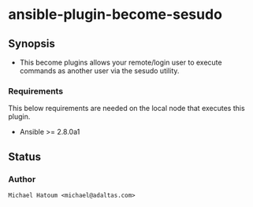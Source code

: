 # ansible-plugin-become-sesudo

## Synopsis

* This become plugins allows your remote/login user to execute commands as another user via the sesudo utility.

### Requirements

This below requirements are needed on the local node that executes this plugin.

* Ansible >= 2.8.0a1

## Status
### Author
    Michael Hatoum <michael@adaltas.com>
